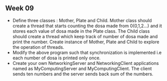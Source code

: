 ## Week 09
- Define three classes : Mother, Plate and Child. Mother class should create a thread that starts counting the dosa made from 0(0,1,2…) and it stores each value of dosa made in the Plate class. The Child class should create a thread which keep track of number of dosa made and print the number. Create instance of Mother, Plate and Child to explore the operation of threads.
- Modify the above program such that synchronization is implemented i.e each number of dosa is printed only once.
- Create your own NetworkingServer and NetworkingClient applications named as MyComputingServer and MyComputingClient. The client sends ten numbers and the server sends back sum of the numbers.
